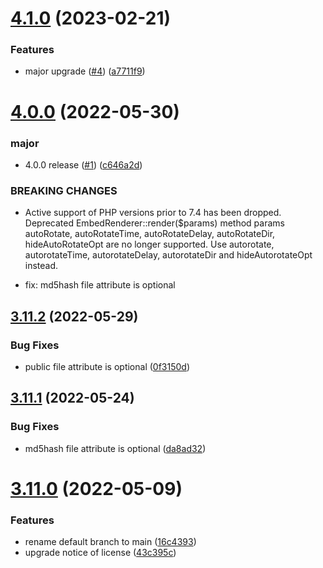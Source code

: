 # [4.1.0](https://github.com/CappasityTech/Cappasity-PHP-SDK/compare/v4.0.0...v4.1.0) (2023-02-21)


### Features

* major upgrade ([#4](https://github.com/CappasityTech/Cappasity-PHP-SDK/issues/4)) ([a7711f9](https://github.com/CappasityTech/Cappasity-PHP-SDK/commit/a7711f9))

# [4.0.0](https://github.com/CappasityTech/Cappasity-PHP-SDK/compare/v3.11.2...v4.0.0) (2022-05-30)


### major

* 4.0.0 release ([#1](https://github.com/CappasityTech/Cappasity-PHP-SDK/issues/1)) ([c646a2d](https://github.com/CappasityTech/Cappasity-PHP-SDK/commit/c646a2d))


### BREAKING CHANGES

* Active support of PHP versions prior to 7.4 has been dropped.
Deprecated EmbedRenderer::render($params) method params autoRotate, autoRotateTime, autoRotateDelay, autoRotateDir, hideAutoRotateOpt are no longer supported. Use autorotate, autorotateTime, autorotateDelay, autorotateDir and hideAutorotateOpt instead.

* fix: md5hash file attribute is optional

## [3.11.2](https://github.com/CappasityTech/Cappasity-PHP-SDK/compare/v3.11.1...v3.11.2) (2022-05-29)


### Bug Fixes

* public file attribute is optional ([0f3150d](https://github.com/CappasityTech/Cappasity-PHP-SDK/commit/0f3150d))

## [3.11.1](https://github.com/CappasityTech/Cappasity-PHP-SDK/compare/v3.11.0...v3.11.1) (2022-05-24)


### Bug Fixes

* md5hash file attribute is optional ([da8ad32](https://github.com/CappasityTech/Cappasity-PHP-SDK/commit/da8ad32))

# [3.11.0](https://github.com/CappasityTech/Cappasity-PHP-SDK/compare/v3.10.3...v3.11.0) (2022-05-09)


### Features

* rename default branch to main ([16c4393](https://github.com/CappasityTech/Cappasity-PHP-SDK/commit/16c4393))
* upgrade notice of license ([43c395c](https://github.com/CappasityTech/Cappasity-PHP-SDK/commit/43c395c))
